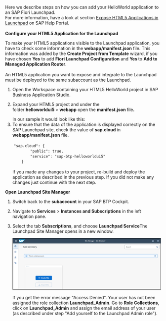 <p "text-align: left;">Here we describe steps on how you can add your HelloWorld application to an SAP Fiori Launchpad.<br />For more information, have a look at section <a href="https://help.sap.com/viewer/ad4b9f0b14b0458cad9bd27bf435637d/Cloud/en-US/3a0e6d6b791c4c2189f6a0a424188362.html" target="_blank" rel="noopener">Expose HTML5 Applications in Launchpad</a> on SAP Help Portal.&nbsp;<br /><br /><strong>Configure your HTML5 Application for the Launchpad&nbsp;</strong></p>
<p>To make your HTML5 applications visible to the Launchpad application, you have to check some information in the <strong>webapp/manifest.json</strong> file. This information was added by the <strong>Create Project from Template</strong> wizard, if you have chosen <strong>Yes</strong> to add <strong>Fiori Launchpad Configuration</strong> and <strong>Yes </strong>to <strong>Add to Managed Application Router</strong>.&nbsp;<br /><br />An HTML5 application you want to expose and integrate to the Launchpad must be deployed to the same subaccount as the Launchpad.</p>
<ol>
<li>
<p>Open the Workspace containing your HTML5 HelloWorld project in SAP Business Application Studio.</p>
</li>
<li>
<p>Expand your HTML5 project and under the folder&nbsp;<strong>helloworldui5&nbsp;</strong>&gt;&nbsp;<strong>webapp</strong> open the <strong>manifest.json </strong>file<strong>.</strong>&nbsp;</p> In our sample it would look like this:
</li>
<li>To ensure that the data of the application is displayed correctly on the SAP Launchpad site, check the value of <strong>sap.cloud</strong> in <strong>webapp/manifest.json</strong> file.&nbsp;<br /><br />
<div>
<div>&nbsp;<code>"sap.cloud":&nbsp;{</code></div>
<div><code>&nbsp;&nbsp;&nbsp;&nbsp;&nbsp;&nbsp;&nbsp;&nbsp;"public":&nbsp;true,</code></div>
<div><code>&nbsp;&nbsp;&nbsp;&nbsp;&nbsp;&nbsp;&nbsp;&nbsp;"service":&nbsp;"sap-btp-helloworldui5"</code></div>
<div><code>&nbsp;&nbsp;&nbsp;&nbsp;}</code><br /><br />If you made any changes to your project, re-build and deploy the application as described in the previous step. If you did not make any changes just continue with the next step.&nbsp;</div>
</div>
</li>
</ol>
<p><strong>Open Launchpad Site Manager</strong></p>
<ol>
<li>
<p>Switch back to the <strong>subaccount</strong> in your SAP BTP Cockpit.</p>
</li>
<li>Navigate to <strong>Services</strong> &gt;&nbsp;<strong>Instances and Subscriptions</strong>&nbsp;in the left navigation pane.</li>
<li>
<p>Select the tab <strong>Subscriptions</strong>, and choose <strong>Launchpad Service</strong>The Launchpad Site Manager opens in a new window.</p>
  
![](../images/Open_site_directory.png)
  

If you get the error message "Access Denied". Your user has not been assigned the role collection <strong>Launchpad_Admin</strong>. Go to <strong>Role Collections</strong>, click on <strong>Launchpad_Admin</strong> and assign the email address of your user (as described under step "Add yourself to the Launchpad Admin role").<br /><br /><br /></p>
</li>
</ol>
